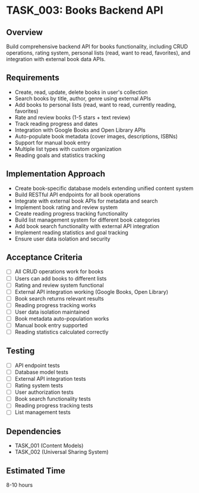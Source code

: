 # TASK_003: Books Backend API

## Overview
Build comprehensive backend API for books functionality, including CRUD operations, rating system, personal lists (read, want to read, favorites), and integration with external book data APIs.

## Requirements
- Create, read, update, delete books in user's collection
- Search books by title, author, genre using external APIs
- Add books to personal lists (read, want to read, currently reading, favorites)
- Rate and review books (1-5 stars + text review)
- Track reading progress and dates
- Integration with Google Books and Open Library APIs
- Auto-populate book metadata (cover images, descriptions, ISBNs)
- Support for manual book entry
- Multiple list types with custom organization
- Reading goals and statistics tracking

## Implementation Approach
- Create book-specific database models extending unified content system
- Build RESTful API endpoints for all book operations
- Integrate with external book APIs for metadata and search
- Implement book rating and review system
- Create reading progress tracking functionality
- Build list management system for different book categories
- Add book search functionality with external API integration
- Implement reading statistics and goal tracking
- Ensure user data isolation and security

## Acceptance Criteria
- [ ] All CRUD operations work for books
- [ ] Users can add books to different lists
- [ ] Rating and review system functional
- [ ] External API integration working (Google Books, Open Library)
- [ ] Book search returns relevant results
- [ ] Reading progress tracking works
- [ ] User data isolation maintained
- [ ] Book metadata auto-population works
- [ ] Manual book entry supported
- [ ] Reading statistics calculated correctly

## Testing
- [ ] API endpoint tests
- [ ] Database model tests
- [ ] External API integration tests
- [ ] Rating system tests
- [ ] User authorization tests
- [ ] Book search functionality tests
- [ ] Reading progress tracking tests
- [ ] List management tests

## Dependencies
- TASK_001 (Content Models)
- TASK_002 (Universal Sharing System)

## Estimated Time
8-10 hours